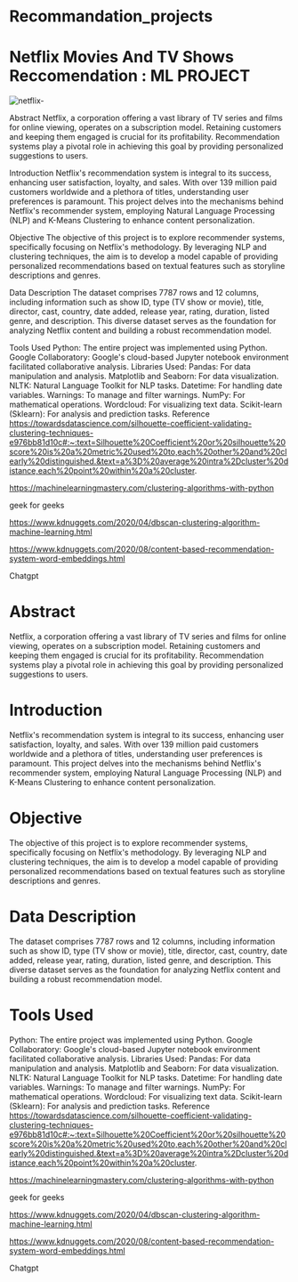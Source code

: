 # Recommandation_projects
# Netflix Movies And TV Shows Reccomendation : ML PROJECT


![netflix-](https://github.com/Aakarshnigam/Recommandation_projects/assets/138697476/49105753-2bb9-481b-b067-a5b35af758f0)



Abstract
Netflix, a corporation offering a vast library of TV series and films for online viewing, operates on a subscription model. Retaining customers and keeping them engaged is crucial for its profitability. Recommendation systems play a pivotal role in achieving this goal by providing personalized suggestions to users.

Introduction
Netflix's recommendation system is integral to its success, enhancing user satisfaction, loyalty, and sales. With over 139 million paid customers worldwide and a plethora of titles, understanding user preferences is paramount. This project delves into the mechanisms behind Netflix's recommender system, employing Natural Language Processing (NLP) and K-Means Clustering to enhance content personalization.

Objective
The objective of this project is to explore recommender systems, specifically focusing on Netflix's methodology. By leveraging NLP and clustering techniques, the aim is to develop a model capable of providing personalized recommendations based on textual features such as storyline descriptions and genres.

Data Description
The dataset comprises 7787 rows and 12 columns, including information such as show ID, type (TV show or movie), title, director, cast, country, date added, release year, rating, duration, listed genre, and description. This diverse dataset serves as the foundation for analyzing Netflix content and building a robust recommendation model.

Tools Used
Python: The entire project was implemented using Python.
Google Collaboratory: Google's cloud-based Jupyter notebook environment facilitated collaborative analysis.
Libraries Used:
Pandas: For data manipulation and analysis.
Matplotlib and Seaborn: For data visualization.
NLTK: Natural Language Toolkit for NLP tasks.
Datetime: For handling date variables.
Warnings: To manage and filter warnings.
NumPy: For mathematical operations.
Wordcloud: For visualizing text data.
Scikit-learn (Sklearn): For analysis and prediction tasks.
Reference
https://towardsdatascience.com/silhouette-coefficient-validating-clustering-techniques-e976bb81d10c#:~:text=Silhouette%20Coefficient%20or%20silhouette%20score%20is%20a%20metric%20used%20to,each%20other%20and%20clearly%20distinguished.&text=a%3D%20average%20intra%2Dcluster%20distance,each%20point%20within%20a%20cluster.

https://machinelearningmastery.com/clustering-algorithms-with-python

geek for geeks

https://www.kdnuggets.com/2020/04/dbscan-clustering-algorithm-machine-learning.html

https://www.kdnuggets.com/2020/08/content-based-recommendation-system-word-embeddings.html

Chatgpt

# Abstract
Netflix, a corporation offering a vast library of TV series and films for online viewing, operates on a subscription model. Retaining customers and keeping them engaged is crucial for its profitability. Recommendation systems play a pivotal role in achieving this goal by providing personalized suggestions to users.

# Introduction
Netflix's recommendation system is integral to its success, enhancing user satisfaction, loyalty, and sales. With over 139 million paid customers worldwide and a plethora of titles, understanding user preferences is paramount. This project delves into the mechanisms behind Netflix's recommender system, employing Natural Language Processing (NLP) and K-Means Clustering to enhance content personalization.

# Objective
The objective of this project is to explore recommender systems, specifically focusing on Netflix's methodology. By leveraging NLP and clustering techniques, the aim is to develop a model capable of providing personalized recommendations based on textual features such as storyline descriptions and genres.

# Data Description
The dataset comprises 7787 rows and 12 columns, including information such as show ID, type (TV show or movie), title, director, cast, country, date added, release year, rating, duration, listed genre, and description. This diverse dataset serves as the foundation for analyzing Netflix content and building a robust recommendation model.

# Tools Used
Python: The entire project was implemented using Python.
Google Collaboratory: Google's cloud-based Jupyter notebook environment facilitated collaborative analysis.
Libraries Used:
Pandas: For data manipulation and analysis.
Matplotlib and Seaborn: For data visualization.
NLTK: Natural Language Toolkit for NLP tasks.
Datetime: For handling date variables.
Warnings: To manage and filter warnings.
NumPy: For mathematical operations.
Wordcloud: For visualizing text data.
Scikit-learn (Sklearn): For analysis and prediction tasks.
Reference
https://towardsdatascience.com/silhouette-coefficient-validating-clustering-techniques-e976bb81d10c#:~:text=Silhouette%20Coefficient%20or%20silhouette%20score%20is%20a%20metric%20used%20to,each%20other%20and%20clearly%20distinguished.&text=a%3D%20average%20intra%2Dcluster%20distance,each%20point%20within%20a%20cluster.

https://machinelearningmastery.com/clustering-algorithms-with-python

geek for geeks

https://www.kdnuggets.com/2020/04/dbscan-clustering-algorithm-machine-learning.html

https://www.kdnuggets.com/2020/08/content-based-recommendation-system-word-embeddings.html

Chatgpt
